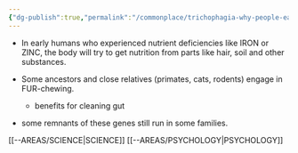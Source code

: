```yaml
---
{"dg-publish":true,"permalink":"/commonplace/trichophagia-why-people-eat-hair/","created":"2025-03-12T22:03:33.071+08:00"}
---
```



- In early humans who experienced nutrient deficiencies like IRON or ZINC, the body will try to get nutrition from parts like hair, soil and other substances.

- Some ancestors and close relatives (primates, cats, rodents) engage in FUR-chewing.
	- benefits for cleaning gut
- some remnants of these genes still run in some families.

[[--AREAS/SCIENCE\|SCIENCE]]
[[--AREAS/PSYCHOLOGY\|PSYCHOLOGY]]


